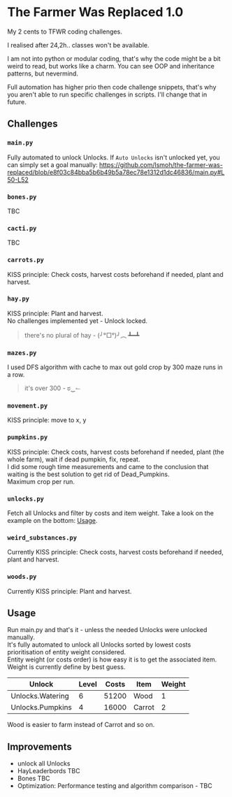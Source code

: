 # The Farmer Was Replaced 1.0

My 2 cents to TFWR coding challenges.

I realised after 24,2h.. classes won't be available.

I am not into python or modular coding, that's why the code might be a bit weird to read, but works like a charm. You can see OOP and inheritance patterns, but nevermind.

Full automation has higher prio then code challenge snippets, that's why you aren't able to run specific challenges in scripts. I'll change that in future.

## Challenges

### `main.py`

Fully automated to unlock Unlocks. If `Auto Unlocks` isn't unlocked yet, you can simply set a goal manually:
https://github.com/Ismoh/the-farmer-was-replaced/blob/e8f03c84bba5b6b49b5a78ec78e1312d1dc46836/main.py#L50-L52

### `bones.py`

TBC

### `cacti.py`

TBC

### `carrots.py`

KISS principle: Check costs, harvest costs beforehand if needed, plant and harvest.

### `hay.py`

KISS principle: Plant and harvest.\
No challenges implemented yet - Unlock locked.
> there's no plural of hay - (╯°□°)╯︵ ┻━┻

### `mazes.py`

I used DFS algorithm with cache to max out gold crop by 300 maze runs in a row.

> it's over 300 - ಠ‿↼

### `movement.py`

KISS principle: move to x, y

### `pumpkins.py`

KISS principle: Check costs, harvest costs beforehand if needed, plant (the whole farm), wait if dead pumpkin, fix, repeat.\
I did some rough time measurements and came to the conclusion that waiting is the best solution to get rid of Dead_Pumpkins.\
Maximum crop per run.

### `unlocks.py`

Fetch all Unlocks and filter by costs and item weight. Take a look on the example on the bottom: [Usage](#usage).

### `weird_substances.py`

Currently KISS principle: Check costs, harvest costs beforehand if needed, plant and harvest.

### `woods.py`

Currently KISS principle: Plant and harvest.

## Usage

Run main.py and that's it - unless the needed Unlocks were unlocked manually.\
It's fully automated to unlock all Unlocks sorted by lowest costs prioritisation of entity weight considered.\
Entity weight (or costs order) is how easy it is to get the associated item.\
Weight is currently define by best guess.

| Unlock           | Level | Costs | Item   | Weight |
| ---------------- | ----- | ----- | ------ | ------ |
| Unlocks.Watering | 6     | 51200 | Wood   | 1      |
| Unlocks.Pumpkins | 4     | 16000 | Carrot | 2      |

Wood is easier to farm instead of Carrot and so on.

## Improvements

- unlock all Unlocks
- HayLeaderbords TBC
- Bones TBC
- Optimization: Performance testing and algorithm comparison - TBC
